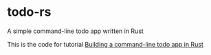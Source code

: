 # todo-rs
A simple command-line todo app written in Rust

This is the code for tutorial [Building a command-line todo app in Rust](https://medium.com/@devashishdxt/building-a-command-line-todo-app-in-rust-a89bb7af91c3)
